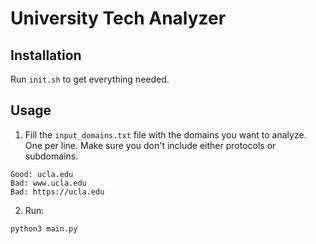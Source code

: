 # University Tech Analyzer

## Installation
Run `init.sh` to get everything needed.

## Usage
1. Fill the `input_domains.txt` file with the domains you want to analyze. One per line. Make sure you don't include either protocols or subdomains.
```
Good: ucla.edu
Bad: www.ucla.edu
Bad: https://ucla.edu
```
2. Run:
```
python3 main.py
```